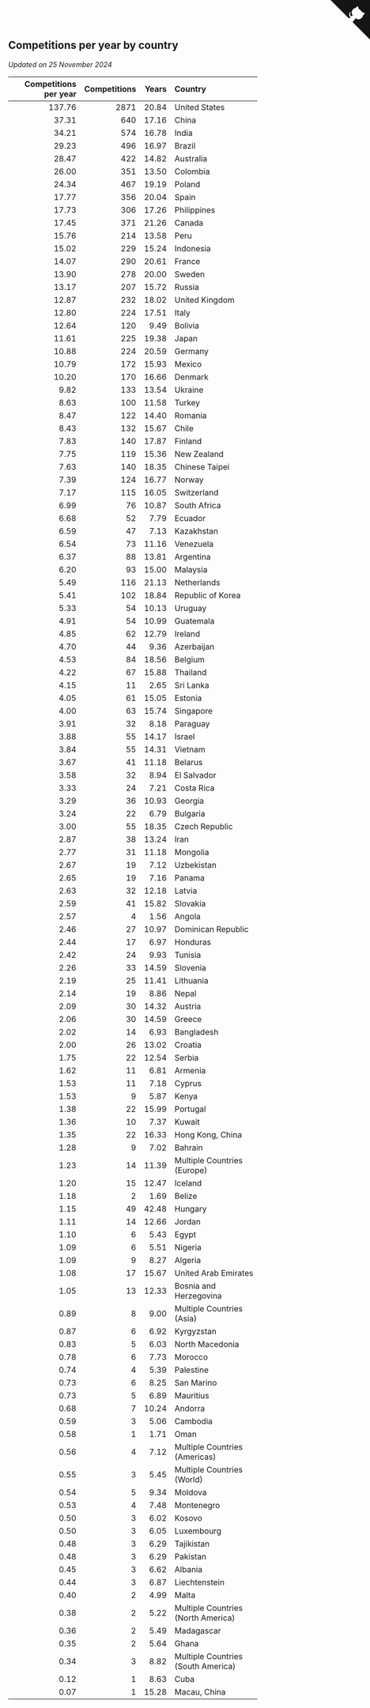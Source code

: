 ## Competitions per year by country

*Updated on 25 November 2024*

| Competitions per year | Competitions | Years | Country |
| ---: | ---: | ---: | :--- |
| 137.76 | 2871 | 20.84 | United States |
| 37.31 | 640 | 17.16 | China |
| 34.21 | 574 | 16.78 | India |
| 29.23 | 496 | 16.97 | Brazil |
| 28.47 | 422 | 14.82 | Australia |
| 26.00 | 351 | 13.50 | Colombia |
| 24.34 | 467 | 19.19 | Poland |
| 17.77 | 356 | 20.04 | Spain |
| 17.73 | 306 | 17.26 | Philippines |
| 17.45 | 371 | 21.26 | Canada |
| 15.76 | 214 | 13.58 | Peru |
| 15.02 | 229 | 15.24 | Indonesia |
| 14.07 | 290 | 20.61 | France |
| 13.90 | 278 | 20.00 | Sweden |
| 13.17 | 207 | 15.72 | Russia |
| 12.87 | 232 | 18.02 | United Kingdom |
| 12.80 | 224 | 17.51 | Italy |
| 12.64 | 120 | 9.49 | Bolivia |
| 11.61 | 225 | 19.38 | Japan |
| 10.88 | 224 | 20.59 | Germany |
| 10.79 | 172 | 15.93 | Mexico |
| 10.20 | 170 | 16.66 | Denmark |
| 9.82 | 133 | 13.54 | Ukraine |
| 8.63 | 100 | 11.58 | Turkey |
| 8.47 | 122 | 14.40 | Romania |
| 8.43 | 132 | 15.67 | Chile |
| 7.83 | 140 | 17.87 | Finland |
| 7.75 | 119 | 15.36 | New Zealand |
| 7.63 | 140 | 18.35 | Chinese Taipei |
| 7.39 | 124 | 16.77 | Norway |
| 7.17 | 115 | 16.05 | Switzerland |
| 6.99 | 76 | 10.87 | South Africa |
| 6.68 | 52 | 7.79 | Ecuador |
| 6.59 | 47 | 7.13 | Kazakhstan |
| 6.54 | 73 | 11.16 | Venezuela |
| 6.37 | 88 | 13.81 | Argentina |
| 6.20 | 93 | 15.00 | Malaysia |
| 5.49 | 116 | 21.13 | Netherlands |
| 5.41 | 102 | 18.84 | Republic of Korea |
| 5.33 | 54 | 10.13 | Uruguay |
| 4.91 | 54 | 10.99 | Guatemala |
| 4.85 | 62 | 12.79 | Ireland |
| 4.70 | 44 | 9.36 | Azerbaijan |
| 4.53 | 84 | 18.56 | Belgium |
| 4.22 | 67 | 15.88 | Thailand |
| 4.15 | 11 | 2.65 | Sri Lanka |
| 4.05 | 61 | 15.05 | Estonia |
| 4.00 | 63 | 15.74 | Singapore |
| 3.91 | 32 | 8.18 | Paraguay |
| 3.88 | 55 | 14.17 | Israel |
| 3.84 | 55 | 14.31 | Vietnam |
| 3.67 | 41 | 11.18 | Belarus |
| 3.58 | 32 | 8.94 | El Salvador |
| 3.33 | 24 | 7.21 | Costa Rica |
| 3.29 | 36 | 10.93 | Georgia |
| 3.24 | 22 | 6.79 | Bulgaria |
| 3.00 | 55 | 18.35 | Czech Republic |
| 2.87 | 38 | 13.24 | Iran |
| 2.77 | 31 | 11.18 | Mongolia |
| 2.67 | 19 | 7.12 | Uzbekistan |
| 2.65 | 19 | 7.16 | Panama |
| 2.63 | 32 | 12.18 | Latvia |
| 2.59 | 41 | 15.82 | Slovakia |
| 2.57 | 4 | 1.56 | Angola |
| 2.46 | 27 | 10.97 | Dominican Republic |
| 2.44 | 17 | 6.97 | Honduras |
| 2.42 | 24 | 9.93 | Tunisia |
| 2.26 | 33 | 14.59 | Slovenia |
| 2.19 | 25 | 11.41 | Lithuania |
| 2.14 | 19 | 8.86 | Nepal |
| 2.09 | 30 | 14.32 | Austria |
| 2.06 | 30 | 14.59 | Greece |
| 2.02 | 14 | 6.93 | Bangladesh |
| 2.00 | 26 | 13.02 | Croatia |
| 1.75 | 22 | 12.54 | Serbia |
| 1.62 | 11 | 6.81 | Armenia |
| 1.53 | 11 | 7.18 | Cyprus |
| 1.53 | 9 | 5.87 | Kenya |
| 1.38 | 22 | 15.99 | Portugal |
| 1.36 | 10 | 7.37 | Kuwait |
| 1.35 | 22 | 16.33 | Hong Kong, China |
| 1.28 | 9 | 7.02 | Bahrain |
| 1.23 | 14 | 11.39 | Multiple Countries (Europe) |
| 1.20 | 15 | 12.47 | Iceland |
| 1.18 | 2 | 1.69 | Belize |
| 1.15 | 49 | 42.48 | Hungary |
| 1.11 | 14 | 12.66 | Jordan |
| 1.10 | 6 | 5.43 | Egypt |
| 1.09 | 6 | 5.51 | Nigeria |
| 1.09 | 9 | 8.27 | Algeria |
| 1.08 | 17 | 15.67 | United Arab Emirates |
| 1.05 | 13 | 12.33 | Bosnia and Herzegovina |
| 0.89 | 8 | 9.00 | Multiple Countries (Asia) |
| 0.87 | 6 | 6.92 | Kyrgyzstan |
| 0.83 | 5 | 6.03 | North Macedonia |
| 0.78 | 6 | 7.73 | Morocco |
| 0.74 | 4 | 5.39 | Palestine |
| 0.73 | 6 | 8.25 | San Marino |
| 0.73 | 5 | 6.89 | Mauritius |
| 0.68 | 7 | 10.24 | Andorra |
| 0.59 | 3 | 5.06 | Cambodia |
| 0.58 | 1 | 1.71 | Oman |
| 0.56 | 4 | 7.12 | Multiple Countries (Americas) |
| 0.55 | 3 | 5.45 | Multiple Countries (World) |
| 0.54 | 5 | 9.34 | Moldova |
| 0.53 | 4 | 7.48 | Montenegro |
| 0.50 | 3 | 6.02 | Kosovo |
| 0.50 | 3 | 6.05 | Luxembourg |
| 0.48 | 3 | 6.29 | Tajikistan |
| 0.48 | 3 | 6.29 | Pakistan |
| 0.45 | 3 | 6.62 | Albania |
| 0.44 | 3 | 6.87 | Liechtenstein |
| 0.40 | 2 | 4.99 | Malta |
| 0.38 | 2 | 5.22 | Multiple Countries (North America) |
| 0.36 | 2 | 5.49 | Madagascar |
| 0.35 | 2 | 5.64 | Ghana |
| 0.34 | 3 | 8.82 | Multiple Countries (South America) |
| 0.12 | 1 | 8.63 | Cuba |
| 0.07 | 1 | 15.28 | Macau, China |


<a href="https://github.com/jonatanklosko/wca_statistics" class="github-corner" aria-label="View source on Github"><svg width="80" height="80" viewBox="0 0 250 250" style="fill:#151513; color:#fff; position: absolute; top: 0; border: 0; right: 0;" aria-hidden="true"><path d="M0,0 L115,115 L130,115 L142,142 L250,250 L250,0 Z"></path><path d="M128.3,109.0 C113.8,99.7 119.0,89.6 119.0,89.6 C122.0,82.7 120.5,78.6 120.5,78.6 C119.2,72.0 123.4,76.3 123.4,76.3 C127.3,80.9 125.5,87.3 125.5,87.3 C122.9,97.6 130.6,101.9 134.4,103.2" fill="currentColor" style="transform-origin: 130px 106px;" class="octo-arm"></path><path d="M115.0,115.0 C114.9,115.1 118.7,116.5 119.8,115.4 L133.7,101.6 C136.9,99.2 139.9,98.4 142.2,98.6 C133.8,88.0 127.5,74.4 143.8,58.0 C148.5,53.4 154.0,51.2 159.7,51.0 C160.3,49.4 163.2,43.6 171.4,40.1 C171.4,40.1 176.1,42.5 178.8,56.2 C183.1,58.6 187.2,61.8 190.9,65.4 C194.5,69.0 197.7,73.2 200.1,77.6 C213.8,80.2 216.3,84.9 216.3,84.9 C212.7,93.1 206.9,96.0 205.4,96.6 C205.1,102.4 203.0,107.8 198.3,112.5 C181.9,128.9 168.3,122.5 157.7,114.1 C157.9,116.9 156.7,120.9 152.7,124.9 L141.0,136.5 C139.8,137.7 141.6,141.9 141.8,141.8 Z" fill="currentColor" class="octo-body"></path></svg></a><style>.github-corner:hover .octo-arm{animation:octocat-wave 560ms ease-in-out}@keyframes octocat-wave{0%,100%{transform:rotate(0)}20%,60%{transform:rotate(-25deg)}40%,80%{transform:rotate(10deg)}}@media (max-width:500px){.github-corner:hover .octo-arm{animation:none}.github-corner .octo-arm{animation:octocat-wave 560ms ease-in-out}}</style>

